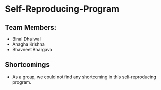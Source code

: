 # Self-Reproducing-Program

## Team Members:
- Binal Dhaliwal
- Anagha Krishna
- Bhavneet Bhargava

## Shortcomings
- As a group, we could not find any shortcoming in this self-reproducing program.
